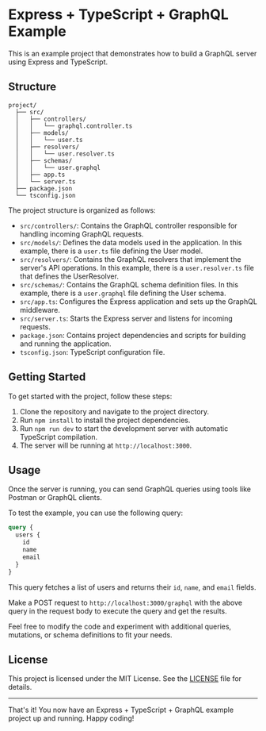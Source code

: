 # Express + TypeScript + GraphQL Example

This is an example project that demonstrates how to build a GraphQL server using Express and TypeScript.

## Structure

```
project/
  ├── src/
  │   ├── controllers/
  │   │   └── graphql.controller.ts
  │   ├── models/
  │   │   └── user.ts
  │   ├── resolvers/
  │   │   └── user.resolver.ts
  │   ├── schemas/
  │   │   └── user.graphql
  │   ├── app.ts
  │   └── server.ts
  ├── package.json
  └── tsconfig.json
```

The project structure is organized as follows:

- `src/controllers/`: Contains the GraphQL controller responsible for handling incoming GraphQL requests.
- `src/models/`: Defines the data models used in the application. In this example, there is a `user.ts` file defining the User model.
- `src/resolvers/`: Contains the GraphQL resolvers that implement the server's API operations. In this example, there is a `user.resolver.ts` file that defines the UserResolver.
- `src/schemas/`: Contains the GraphQL schema definition files. In this example, there is a `user.graphql` file defining the User schema.
- `src/app.ts`: Configures the Express application and sets up the GraphQL middleware.
- `src/server.ts`: Starts the Express server and listens for incoming requests.
- `package.json`: Contains project dependencies and scripts for building and running the application.
- `tsconfig.json`: TypeScript configuration file.

## Getting Started

To get started with the project, follow these steps:

1. Clone the repository and navigate to the project directory.
2. Run `npm install` to install the project dependencies.
3. Run `npm run dev` to start the development server with automatic TypeScript compilation.
4. The server will be running at `http://localhost:3000`.

## Usage

Once the server is running, you can send GraphQL queries using tools like Postman or GraphQL clients.

To test the example, you can use the following query:

```graphql
query {
  users {
    id
    name
    email
  }
}
```

This query fetches a list of users and returns their `id`, `name`, and `email` fields.

Make a POST request to `http://localhost:3000/graphql` with the above query in the request body to execute the query and get the results.

Feel free to modify the code and experiment with additional queries, mutations, or schema definitions to fit your needs.

## License

This project is licensed under the MIT License. See the [LICENSE](LICENSE) file for details.

---

That's it! You now have an Express + TypeScript + GraphQL example project up and running. Happy coding!
